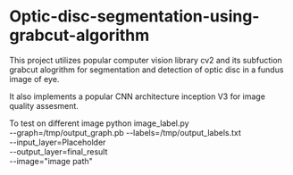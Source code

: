 # Optic-disc-segmentation-using-grabcut-algorithm


This project utilizes popular computer vision library cv2 and its subfuction grabcut alogrithm for segmentation and detection of optic disc in a fundus image of eye.

It also implements a popular CNN architecture inception V3 for image quality assesment.



To test on different image
python image_label.py \
--graph=/tmp/output_graph.pb --labels=/tmp/output_labels.txt \
--input_layer=Placeholder \
--output_layer=final_result \
--image="image path"

